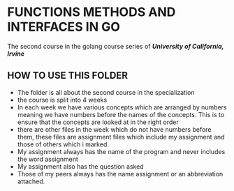 # FUNCTIONS METHODS AND INTERFACES IN GO
The second course in the golang course series of ***University of California, Irvine***

## HOW TO USE THIS FOLDER
- The folder is all about the second course in the specialization
- the course is split into 4 weeks
- In each week we have various concepts which are arranged by numbers meaning we 
have numbers before the names of the concepts. This is to ensure that the concepts 
are looked at in the right order 
- there are other files in the week which do not have numbers before them, these files
are assignment files which include my assignment and those of others which i marked.
- My assignment always has the name of the program and never includes the word assignment
- My assignment also has the question asked
- Those of my peers always has the name assignment or an abbreviation attached.